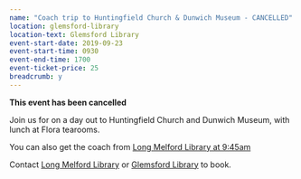 ```yaml
---
name: "Coach trip to Huntingfield Church & Dunwich Museum - CANCELLED"
location: glemsford-library
location-text: Glemsford Library
event-start-date: 2019-09-23
event-start-time: 0930
event-end-time: 1700
event-ticket-price: 25
breadcrumb: y
---
```


**This event has been cancelled**

Join us for on a day out to Huntingfield Church and Dunwich Museum, with lunch at Flora tearooms.

You can also get the coach from [Long Melford Library at 9:45am](/events/long-melford-2019-09-23-coach-trip/)

Contact [Long Melford Library](/libraries/long-melford-library/) or [Glemsford Library](/libraries/glemsford-library/) to book.
